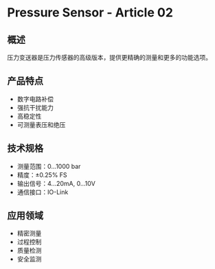 # Pressure Sensor - Article 02

## 概述

压力变送器是压力传感器的高级版本，提供更精确的测量和更多的功能选项。

## 产品特点

- 数字电路补偿
- 强抗干扰能力
- 高稳定性
- 可测量表压和绝压

## 技术规格

- 测量范围：0...1000 bar
- 精度：±0.25% FS
- 输出信号：4...20mA, 0...10V
- 通信接口：IO-Link

## 应用领域

- 精密测量
- 过程控制
- 质量检测
- 安全监测
